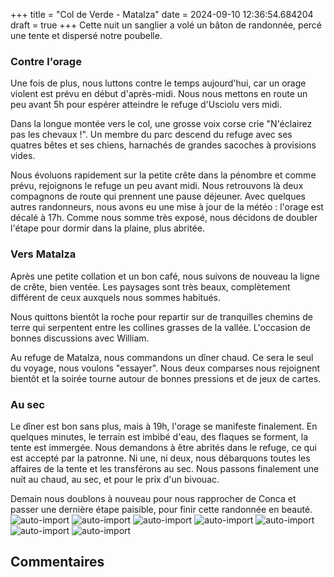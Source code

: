 +++
title = "Col de Verde - Matalza"
date = 2024-09-10 12:36:54.684204
draft = true
+++
Cette nuit un sanglier a volé un bâton de randonnée, percé une tente et dispersé notre poubelle.

### Contre l'orage 
Une fois de plus, nous luttons contre le temps aujourd'hui, car un orage violent est prévu en début d'après-midi. Nous nous mettons en route un peu avant 5h pour espérer atteindre le refuge d'Usciolu vers midi.

Dans la longue montée vers le col, une grosse voix corse crie "N'éclairez pas les chevaux !". Un membre du parc descend du refuge avec ses quatres bêtes et ses chiens, harnachés de grandes sacoches à provisions vides.

Nous évoluons rapidement sur la petite crête dans la pénombre et comme prévu, rejoignons le refuge un peu avant midi. Nous retrouvons là deux compagnons de route qui prennent une pause déjeuner. Avec quelques autres randonneurs, nous avons eu une mise à jour de la météo : l'orage est décalé à 17h. Comme nous somme très exposé, nous décidons de doubler l'étape pour dormir dans la plaine, plus abritée.

### Vers Matalza
Après une petite collation et un bon café, nous suivons de nouveau la ligne de crête, bien ventée. Les paysages sont très beaux, complètement différent de ceux auxquels nous sommes habitués. 

Nous quittons bientôt la roche pour repartir sur de tranquilles chemins de terre qui serpentent entre les collines grasses de la vallée. L'occasion de bonnes discussions avec William. 

Au refuge de Matalza, nous commandons un dîner chaud. Ce sera le seul du voyage, nous voulons "essayer". Nous deux comparses nous rejoignent bientôt et la soirée tourne autour de bonnes pressions et de jeux de cartes.

### Au sec 
Le dîner est bon sans plus, mais à 19h, l'orage se manifeste finalement. En quelques minutes, le terrain est imbibé d'eau, des flaques se forment, la tente est immergée. Nous demandons à être abrités dans le refuge, ce qui est accepté par la patronne. Ni une, ni deux, nous débarquons toutes les affaires de la tente et les transférons au sec. Nous passons finalement une nuit au chaud, au sec, et pour le prix d'un bivouac. 

Demain nous doublons à nouveau pour nous rapprocher de Conca et passer une dernière étape paisible, pour finir cette randonnée en beauté.![auto-import](https://thumbsnap.com/i/vVCB6Q2C.jpg)
![auto-import](https://thumbsnap.com/i/3tLWMCLZ.jpg)
![auto-import](https://thumbsnap.com/i/GV53JyHg.jpg)
![auto-import](https://thumbsnap.com/i/pjjzezCx.jpg)
![auto-import](https://thumbsnap.com/i/iCUwPzk4.jpg)
![auto-import](https://thumbsnap.com/i/9EtygEBw.jpg)
![auto-import](https://thumbsnap.com/i/w9tsZrvR.jpg)
## Commentaires
